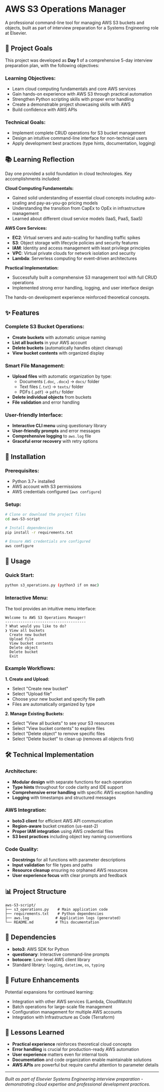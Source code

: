 # AWS S3 Operations Manager

A professional command-line tool for managing AWS S3 buckets and objects, built as part of interview preparation for a Systems Engineering role at Elsevier.

## 🎯 Project Goals

This project was developed as **Day 1** of a comprehensive 5-day interview preparation plan, with the following objectives:

### **Learning Objectives:**

- Learn cloud computing fundamentals and core AWS services
- Gain hands-on experience with AWS S3 through practical automation
- Strengthen Python scripting skills with proper error handling
- Create a demonstrable project showcasing skills with AWS
- Build confidence with AWS APIs

### **Technical Goals:**

- Implement complete CRUD operations for S3 bucket management
- Design an intuitive command-line interface for non-technical users
- Apply development best practices (type hints, documentation, logging)

## 📚 Learning Reflection

Day one provided a solid foundation in cloud technologies. Key accomplishments included:

**Cloud Computing Fundamentals:**

- Gained solid understanding of essential cloud concepts including auto-scaling and pay-as-you-go pricing models
- Understanding the transition from CapEx to OpEx in infrastructure management
- Learned about different cloud service models (IaaS, PaaS, SaaS)

**AWS Core Services:**

- **EC2**: Virtual servers and auto-scaling for handling traffic spikes
- **S3**: Object storage with lifecycle policies and security features
- **IAM**: Identity and access management with least privilege principles
- **VPC**: Virtual private clouds for network isolation and security
- **Lambda**: Serverless computing for event-driven architectures

**Practical Implementation:**

- Successfully built a comprehensive S3 management tool with full CRUD operations
- Implemented strong error handling, logging, and user interface design

The hands-on development experience reinforced theoretical concepts.

## ✨ Features

### **Complete S3 Bucket Operations:**

- **Create buckets** with automatic unique naming
- **List all buckets** in your AWS account
- **Delete buckets** (automatically handles object cleanup)
- **View bucket contents** with organized display

### **Smart File Management:**

- **Upload files** with automatic organization by type:
  - Documents (`.doc`, `.docx`) → `docs/` folder
  - Text files (`.txt`) → `texts/` folder
  - PDFs (`.pdf`) → `pdfs/` folder
- **Delete individual objects** from buckets
- **File validation** and error handling

### **User-friendly Interface:**

- **Interactive CLI menu** using questionary library
- **User-friendly prompts** and error messages
- **Comprehensive logging** to `aws.log` file
- **Graceful error recovery** with retry options

## 🚀 Installation

### **Prerequisites:**

- Python 3.7+ installed
- AWS account with S3 permissions
- AWS credentials configured (`aws configure`)

### **Setup:**

```bash
# Clone or download the project files
cd aws-S3-script

# Install dependencies
pip install -r requirements.txt

# Ensure AWS credentials are configured
aws configure
```

## 📖 Usage

### **Quick Start:**

```bash
python s3_operations.py (python3 if on mac)
```

### **Interactive Menu:**

The tool provides an intuitive menu interface:

```
Welcome to AWS S3 Operations Manager!
-------------------------------------
? What would you like to do?
❯ View all buckets
  Create new bucket
  Upload file
  View bucket contents
  Delete object
  Delete bucket
  Exit
```

### **Example Workflows:**

**1. Create and Upload:**

- Select "Create new bucket"
- Select "Upload file"
- Choose your new bucket and specify file path
- Files are automatically organized by type

**2. Manage Existing Buckets:**

- Select "View all buckets" to see your S3 resources
- Select "View bucket contents" to explore files
- Select "Delete object" to remove specific files
- Select "Delete bucket" to clean up (removes all objects first)

## 🛠️ Technical Implementation

### **Architecture:**

- **Modular design** with separate functions for each operation
- **Type hints** throughout for code clarity and IDE support
- **Comprehensive error handling** with specific AWS exception handling
- **Logging** with timestamps and structured messages

### **AWS Integration:**

- **boto3 client** for efficient AWS API communication
- **Region-aware** bucket creation (us-east-2)
- **Proper IAM integration** using AWS credential files
- **S3 best practices** including object key naming conventions

### **Code Quality:**

- **Docstrings** for all functions with parameter descriptions
- **Input validation** for file types and paths
- **Resource cleanup** ensuring no orphaned AWS resources
- **User experience focus** with clear prompts and feedback

## 📊 Project Structure

```
aws-S3-script/
├── s3_operations.py    # Main application code
├── requirements.txt    # Python dependencies
├── aws.log            # Application logs (generated)
└── README.md          # This documentation
```

## 🔧 Dependencies

- **boto3**: AWS SDK for Python
- **questionary**: Interactive command-line prompts
- **botocore**: Low-level AWS client library
- Standard library: `logging`, `datetime`, `os`, `typing`

## 🚀 Future Enhancements

Potential expansions for continued learning:

- Integration with other AWS services (Lambda, CloudWatch)
- Batch operations for large-scale file management
- Configuration management for multiple AWS accounts
- Integration with Infrastructure as Code (Terraform)

## 📝 Lessons Learned

- **Practical experience** reinforces theoretical cloud concepts
- **Error handling** is crucial for production-ready AWS automation
- **User experience** matters even for internal tools
- **Documentation** and code organization enable maintainable solutions
- **AWS APIs** are powerful but require careful attention to parameter details

---

_Built as part of Elsevier Systems Engineering interview preparation - demonstrating cloud expertise and professional development practices._

